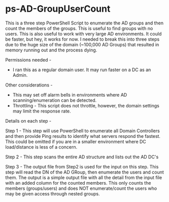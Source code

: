 # ps-AD-GroupUserCount

This is a three step PowerShell Script to enumerate the AD groups and then count the members of the groups.  This is useful to find groups with no users.  This is also useful to work with very large AD environments.  It could be faster, but hey, it works for now.  I needed to break this into three steps due to the huge size of the domain (~100,000 AD Groups) that resulted in memory running out and the process dying.  

Permissions needed - 
   - I ran this as a regular domain user.  It may run faster on a DC as an Admin.  

Other considerations - 
   - This may set off alarm bells in environments where AD scanning/enumeration can be detected.  
   - Throttling - This script does not throttle, however, the domain settings may limit the response rate.



Details on each step - 

Step 1 - 
This step will use PowerShell to enumerate all Domain Controllers and then provide Ping results to identify what servers respond the fastest.  This could be omitted if you are in a smaller environment where DC load/distance is less of a concern.

Step 2 - 
This step scans the entire AD structure and lists out the AD DC's 

Step 3 - 
The output file from Step2 is used for the input on this step.  This step will read the DN of the AD GRoup, then enumerate the users and count them.  The output is a simple output file with all the detail from the input file with an added column for the counted members.  This only counts the members (groups/users) and does NOT enumerate/count the users who may be given access through nested groups.  
